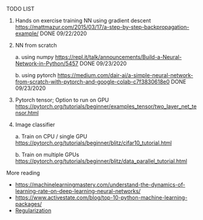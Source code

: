 TODO LIST

1. Hands on exercise training NN using gradient descent
    https://mattmazur.com/2015/03/17/a-step-by-step-backpropagation-example/
    DONE 09/22/2020
    
2. NN from scratch 
    
    a. using numpy
    https://repl.it/talk/announcements/Build-a-Neural-Network-in-Python/5457
    DONE 09/23/2020
    
    b. using pytorch
    https://medium.com/dair-ai/a-simple-neural-network-from-scratch-with-pytorch-and-google-colab-c7f3830618e0
    DONE 09/23/2020
    
4. Pytorch tensor; Option to run on GPU
    https://pytorch.org/tutorials/beginner/examples_tensor/two_layer_net_tensor.html
    
5. Image classifier
    
    a. Train on CPU / single GPU
    https://pytorch.org/tutorials/beginner/blitz/cifar10_tutorial.html
    
    b. Train on multiple GPUs
    https://pytorch.org/tutorials/beginner/blitz/data_parallel_tutorial.html
    
    

More reading
   * https://machinelearningmastery.com/understand-the-dynamics-of-learning-rate-on-deep-learning-neural-networks/
   * https://www.activestate.com/blog/top-10-python-machine-learning-packages/
   * [Regularization](https://www.analyticsvidhya.com/blog/2018/04/fundamentals-deep-learning-regularization-techniques/)

 